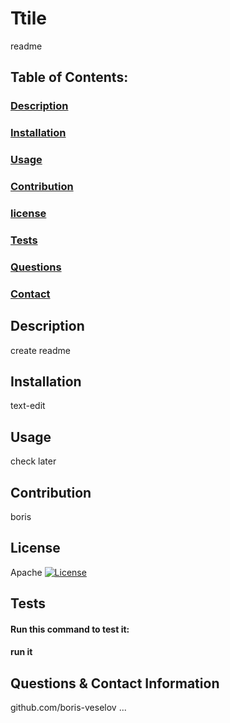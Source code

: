 
  # Ttile 
  readme

  ## Table of Contents:
  
  ### [Description](#description)
  ### [Installation](#installation)
  ### [Usage](#usage)
  ### [Contribution](#contribution)
  ### [license](#license)
  ### [Tests](#tests)
  ### [Questions](#questions)
  ### [Contact](#contact)


  ## Description
  create readme

  ## Installation
  text-edit

  ## Usage
  check later

  ## Contribution
  boris

  ## License
  Apache
  [![License](https://img.shields.io/badge/License-Apache_2.0-blue.svg)](https://opensource.org/licenses/Apache-2.0)    

  ## Tests
  #### Run this command to test it:
  #### run it

  ## Questions & Contact Information
  github.com/boris-veselov
  ...